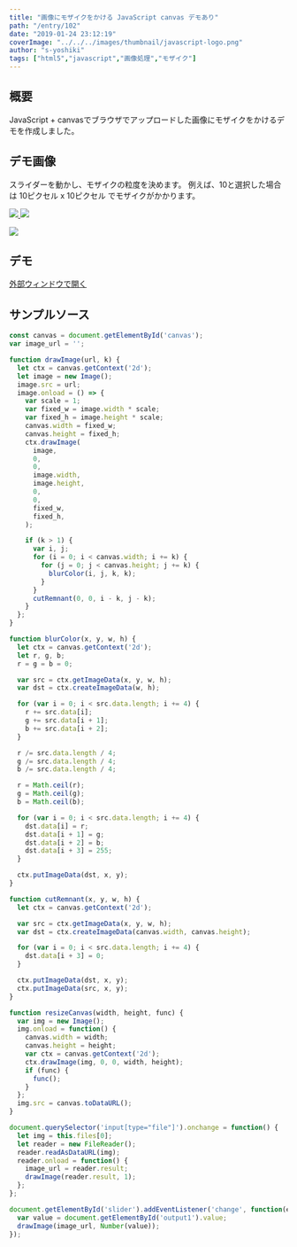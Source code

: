 ```yaml
---
title: "画像にモザイクをかける JavaScript canvas デモあり"
path: "/entry/102"
date: "2019-01-24 23:12:19"
coverImage: "../../../images/thumbnail/javascript-logo.png"
author: "s-yoshiki"
tags: ["html5","javascript","画像処理","モザイク"]
---
```


## 概要

JavaScript + canvasでブラウザでアップロードした画像にモザイクをかけるデモを作成しました。

## デモ画像

スライダーを動かし、モザイクの粒度を決めます。
例えば、10と選択した場合は 10ピクセル x 10ピクセル でモザイクがかかります。

<a href="https://images-tech-blog.s-yoshiki.com/img/2019/01/201901242247_ab5n9l.jpg">
<img src="https://images-tech-blog.s-yoshiki.com/img/2019/01/201901242247_ab5n9l.jpg">
</a>

<a href="https://images-tech-blog.s-yoshiki.com/img/2019/01/201901242247_m38jax.jpg">
<img src="https://images-tech-blog.s-yoshiki.com/img/2019/01/201901242247_m38jax.jpg"></a>

<a href="https://images-tech-blog.s-yoshiki.com/img/2019/01/201901242247_qnwi0z.jpg"><img src="https://images-tech-blog.s-yoshiki.com/img/2019/01/201901242247_qnwi0z.jpg"></a>

## デモ

<script async="" src="//jsfiddle.net/s_yoshiki/jp0zmxbt/embed/result/"></script>

<a href="https://jsfiddle.net/s_yoshiki/jp0zmxbt/show">外部ウィンドウで開く</a>

## サンプルソース

```js
const canvas = document.getElementById('canvas');
var image_url = '';

function drawImage(url, k) {
  let ctx = canvas.getContext('2d');
  let image = new Image();
  image.src = url;
  image.onload = () => {
    var scale = 1;
    var fixed_w = image.width * scale;
    var fixed_h = image.height * scale;
    canvas.width = fixed_w;
    canvas.height = fixed_h;
    ctx.drawImage(
      image,
      0,
      0,
      image.width,
      image.height,
      0,
      0,
      fixed_w,
      fixed_h,
    );

    if (k > 1) {
      var i, j;
      for (i = 0; i < canvas.width; i += k) {
        for (j = 0; j < canvas.height; j += k) {
          blurColor(i, j, k, k);
        }
      }
      cutRemnant(0, 0, i - k, j - k);
    }
  };
}

function blurColor(x, y, w, h) {
  let ctx = canvas.getContext('2d');
  let r, g, b;
  r = g = b = 0;

  var src = ctx.getImageData(x, y, w, h);
  var dst = ctx.createImageData(w, h);

  for (var i = 0; i < src.data.length; i += 4) {
    r += src.data[i];
    g += src.data[i + 1];
    b += src.data[i + 2];
  }

  r /= src.data.length / 4;
  g /= src.data.length / 4;
  b /= src.data.length / 4;

  r = Math.ceil(r);
  g = Math.ceil(g);
  b = Math.ceil(b);

  for (var i = 0; i < src.data.length; i += 4) {
    dst.data[i] = r;
    dst.data[i + 1] = g;
    dst.data[i + 2] = b;
    dst.data[i + 3] = 255;
  }

  ctx.putImageData(dst, x, y);
}

function cutRemnant(x, y, w, h) {
  let ctx = canvas.getContext('2d');

  var src = ctx.getImageData(x, y, w, h);
  var dst = ctx.createImageData(canvas.width, canvas.height);

  for (var i = 0; i < src.data.length; i += 4) {
    dst.data[i + 3] = 0;
  }

  ctx.putImageData(dst, x, y);
  ctx.putImageData(src, x, y);
}

function resizeCanvas(width, height, func) {
  var img = new Image();
  img.onload = function() {
    canvas.width = width;
    canvas.height = height;
    var ctx = canvas.getContext('2d');
    ctx.drawImage(img, 0, 0, width, height);
    if (func) {
      func();
    }
  };
  img.src = canvas.toDataURL();
}

document.querySelector('input[type="file"]').onchange = function() {
  let img = this.files[0];
  let reader = new FileReader();
  reader.readAsDataURL(img);
  reader.onload = function() {
    image_url = reader.result;
    drawImage(reader.result, 1);
  };
};

document.getElementById('slider').addEventListener('change', function(e) {
  var value = document.getElementById('output1').value;
  drawImage(image_url, Number(value));
});
```
